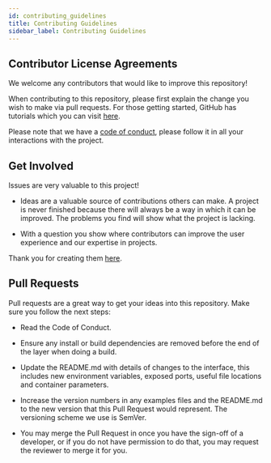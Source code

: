 ```yaml
---
id: contributing_guidelines
title: Contributing Guidelines
sidebar_label: Contributing Guidelines
---
```


## Contributor License Agreements

We welcome any contributors that would like to improve this repository!

When contributing to this repository, please first explain the change you wish to make via pull requests. For those getting started, GitHub has tutorials which you can visit [here](https://docs.github.com/en/free-pro-team@latest/github/collaborating-with-issues-and-pull-requests/creating-a-pull-request).

Please note that we have a [code of conduct](http://localhost:3000/qAIRa.github.io/docs/doc1), please follow it in all your interactions with the project.

## Get Involved

Issues are very valuable to this project!

* Ideas are a valuable source of contributions others can make. A project is never finished because there will always be a way in which it can be improved. The problems you find will show what the project is lacking.

* With a question you show where contributors can improve the user experience and our expertise in projects.

Thank you for creating them [here](https://github.com/qAIRa/qAIRa.github.io/issues).

## Pull Requests

Pull requests are a great way to get your ideas into this repository. Make sure you follow the next steps:

* Read the Code of Conduct.

* Ensure any install or build dependencies are removed before the end of the layer when doing a build.

* Update the README.md with details of changes to the interface, this includes new environment variables, exposed ports, useful file locations and container parameters.

* Increase the version numbers in any examples files and the README.md to the new version that this Pull Request would represent. The versioning scheme we use is SemVer.

* You may merge the Pull Request in once you have the sign-off of a developer, or if you do not have permission to do that, you may request the reviewer to merge it for you.
